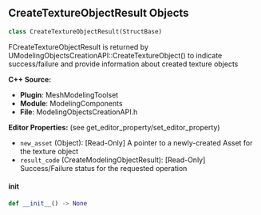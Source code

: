 ## CreateTextureObjectResult Objects

```python
class CreateTextureObjectResult(StructBase)
```

FCreateTextureObjectResult is returned by UModelingObjectsCreationAPI::CreateTextureObject()
to indicate success/failure and provide information about created texture objects

**C++ Source:**

- **Plugin**: MeshModelingToolset
- **Module**: ModelingComponents
- **File**: ModelingObjectsCreationAPI.h

**Editor Properties:** (see get_editor_property/set_editor_property)

- ``new_asset`` (Object):  [Read-Only] A pointer to a newly-created Asset for the texture object
- ``result_code`` (CreateModelingObjectResult):  [Read-Only] Success/Failure status for the requested operation

<a id="unreal.CreateTextureObjectResult.__init__"></a>

#### __init__

```python
def __init__() -> None
```

<a id="unreal.CreateMaterialObjectParams"></a>